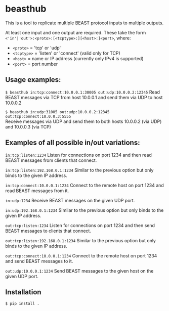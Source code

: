 # beasthub

This is a tool to replicate multiple BEAST protocol inputs to
multiple outputs.

At least one input and one output are required.  These take the
form `<'in'|'out'>:<proto>:[<tcptype>:][<host>:]<port>`, where:

* `<proto>` = 'tcp' or 'udp'
* `<tcptype>` = 'listen' or 'connect' (valid only for TCP)
* `<host>` = name or IP address (currently only IPv4 is supported)
* `<port>` = port number


## Usage examples:

`$ beasthub in:tcp:connect:10.0.0.1:30005 out:udp:10.0.0.2:12345`
    Read BEAST messages via TCP from host 10.0.0.1 and send them
    via UDP to host 10.0.0.2

`$ beasthub in:udp:31005 out:udp:10.0.0.2:12345 out:tcp:connect:10.0.0.3:5555`  
    Receive messages via UDP and send them to both hosts 10.0.0.2 (via UDP)
    and 10.0.0.3 (via TCP)


## Examples of all possible in/out variations:

`in:tcp:listen:1234`
    Listen for connections on port 1234 and then read BEAST messages
    from clients that connect.

`in:tcp:listen:192.168.0.1:1234`
    Similar to the previous option but only binds to the given IP address.

`in:tcp:connect:10.0.0.1:1234`
    Connect to the remote host on port 1234 and read BEAST messages from it.

`in:udp:1234`
    Receive BEAST messages on the given UDP port.

`in:udp:192.168.0.1:1234`
    Similar to the previous option but only binds to the given IP address.

`out:tcp:listen:1234`
    Listen for connections on port 1234 and then send BEAST messages
    to clients that connect.

`out:tcp:listen:192.168.0.1:1234`
    Similar to the previous option but only binds to the given IP address.

`out:tcp:connect:10.0.0.1:1234`
    Connect to the remote host on port 1234 and send BEAST messages to it.

`out:udp:10.0.0.1:1234`
    Send BEAST messages to the given host on the given UDP port.


## Installation

`$ pip install .`
